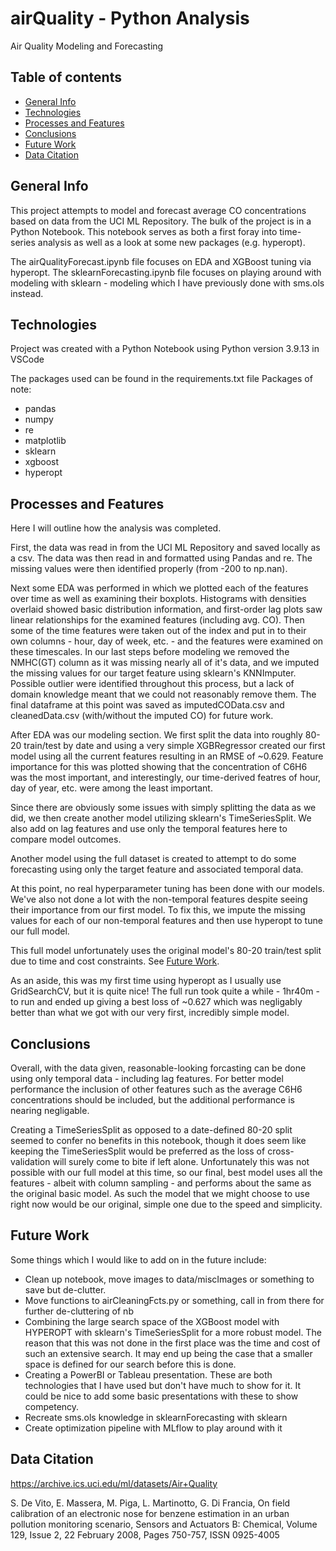 # airQuality - Python Analysis
Air Quality Modeling and Forecasting

## Table of contents
* [General Info](#general-info)
* [Technologies](#technologies)
* [Processes and Features](#processes-and-features)
* [Conclusions](#conclusions)
* [Future Work](#future-work)
* [Data Citation](#data-citation)

## General Info
This project attempts to model and forecast average CO concentrations based on data from the UCI ML Repository.  The bulk of the project is in a Python Notebook.  This notebook serves as both a first foray into time-series analysis as well as a look at some new packages (e.g. hyperopt).

The airQualityForecast.ipynb file focuses on EDA and XGBoost tuning via hyperopt.  The sklearnForecasting.ipynb file focuses on playing around with modeling with sklearn - modeling which I have previously done with sms.ols instead.  

## Technologies
Project was created with a Python Notebook using Python version 3.9.13 in VSCode

The packages used can be found in the requirements.txt file
Packages of note:
-   pandas
-   numpy
-   re
-   matplotlib
-   sklearn
-   xgboost
-   hyperopt

## Processes and Features
Here I will outline how the analysis was completed.

First, the data was read in from the UCI ML Repository and saved locally as a csv.  The data was then read in and formatted using Pandas and re.  The missing values were then identified properly (from -200 to np.nan).

Next some EDA was performed in which we plotted each of the features over time as well as examining their boxplots.  Histograms with densities overlaid showed basic distribution information, and first-order lag plots saw linear relationships for the examined features (including avg. CO).  Then some of the time features were taken out of the index and put in to their own columns - hour, day of week, etc. - and the features were examined on these timescales.  In our last steps before modeling we removed the NMHC(GT) column as it was missing nearly all of it's data, and we imputed the missing values for our target feature using sklearn's KNNImputer.  Possible outlier were identified throughout this process, but a lack of domain knowledge meant that we could not reasonably remove them.  The final dataframe at this point was saved as imputedCOData.csv and cleanedData.csv (with/without the imputed CO) for future work.

After EDA was our modeling section.  We first split the data into roughly 80-20 train/test by date and using a very simple XGBRegressor created our first model using all the current features resulting in an RMSE of ~0.629.  Feature importance for this was plotted showing that the concentration of C6H6 was the most important, and interestingly, our time-derived featres of hour, day of year, etc. were among the least important.  

Since there are obviously some issues with simply splitting the data as we did, we then create another model utilizing sklearn's TimeSeriesSplit.  We also add on lag features and use only the temporal features here to compare model outcomes.  

Another model using the full dataset is created to attempt to do some forecasting using only the target feature and associated temporal data.  

At this point, no real hyperparameter tuning has been done with our models.  We've also not done a lot with the non-temporal features despite seeing their importance from our first model.  To fix this, we impute the missing values for each of our non-temporal features and then use hyperopt to tune our full model.  

This full model unfortunately uses the original model's 80-20 train/test split due to time and cost constraints.  See [Future Work](#future-work).

As an aside, this was my first time using hyperopt as I usually use GridSearchCV, but it is quite nice! The full run took quite a while - 1hr40m - to run and ended up giving a best loss of ~0.627 which was negligably better than what we got with our very first, incredibly simple model.

## Conclusions
Overall, with the data given, reasonable-looking forcasting can be done using only temporal data - including lag features.  For better model performance the inclusion of other features such as the average C6H6 concentrations should be included, but the additional performance is nearing negligable.  

Creating a TimeSeriesSplit as opposed to a  date-defined 80-20 split seemed to confer no benefits in this notebook, though it does seem like keeping the TimeSeriesSplit would be preferred as the loss of cross-validation will surely come to bite if left alone.  Unfortunately this was not possible with our full model at this time, so our final, best model uses all the features - albeit with column sampling - and performs about the same as the original basic model.  As such the model that we might choose to use right now would be our original, simple one due to the speed and simplicity.

## Future Work
Some things which I would like to add on in the future include:
- Clean up notebook, move images to data/miscImages or something to save but de-clutter.
- Move functions to airCleaningFcts.py or something, call in from there for further de-cluttering of nb
- Combining the large search space of the XGBoost model with HYPEROPT with sklearn's TimeSeriesSplit for a more robust model.  The reason that this was not done in the first place was the time and cost of such an extensive search.  It may end up being the case that a smaller space is defined for our search before this is done.
- Creating a PowerBI or Tableau presentation.  These are both technologies that I have used but don't have much to show for it.  It could be nice to add some basic presentations with these to show competency. 
- Recreate sms.ols knowledge in sklearnForecasting with sklearn
- Create optimization pipeline with MLflow to play around with it

## Data Citation
https://archive.ics.uci.edu/ml/datasets/Air+Quality

S. De Vito, E. Massera, M. Piga, L. Martinotto, G. Di Francia, On field calibration of an electronic nose for benzene estimation in an urban pollution monitoring scenario, Sensors and Actuators B: Chemical, Volume 129, Issue 2, 22 February 2008, Pages 750-757, ISSN 0925-4005
